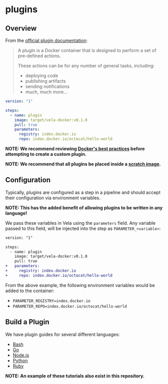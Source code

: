 # plugins

## Overview

From the [official plugin documentation](https://go-vela.github.io/docs/plugins/overview/):

> A plugin is a Docker container that is designed to perform a set of pre-defined actions.
>
> These actions can be for any number of general tasks, including:
>
> * deploying code
> * publishing artifacts
> * sending notifications
> * much, much more…

```yaml
version: "1"

steps:
  - name: plugin
    image: target/vela-docker:v0.1.0
    pull: true
    parameters:
      registry: index.docker.io
      repo: index.docker.io/octocat/hello-world
```

**NOTE: We recommend reviewing [Docker's best practices](https://docs.docker.com/develop/develop-images/dockerfile_best-practices/) before attempting to create a custom plugin.**

**NOTE: We recommend that all plugins be placed inside a [scratch image](https://hub.docker.com/_/scratch).**

## Configuration

Typically, plugins are configured as a step in a pipeline and should accept their configuration via environment variables.

**NOTE: This has the added benefit of allowing plugins to be written in any language!**

We pass these variables in Vela using the `parameters` field. Any variable passed to this field, will be injected into the step as `PARAMETER_<variable>`:

```diff
version: "1"

steps:
  - name: plugin
    image: target/vela-docker:v0.1.0
    pull: true
+   parameters:
+     registry: index.docker.io
+     repo: index.docker.io/octocat/hello-world
```

From the above example, the following environment variables would be added to the container:

* `PARAMETER_REGISTRY=index.docker.io`
* `PARAMETER_REPO=index.docker.io/octocat/hello-world`

## Build a Plugin

We have plugin guides for several different languages:

* [Bash](https://go-vela.github.io/docs/plugins/tutorials/bash/)
* [Go](https://go-vela.github.io/docs/plugins/tutorials/go/)
* [Node.js](https://go-vela.github.io/docs/plugins/tutorials/node/)
* [Python](https://go-vela.github.io/docs/plugins/tutorials/python/)
* [Ruby](https://go-vela.github.io/docs/plugins/tutorials/ruby/)

**NOTE: An example of these tutorials also exist in this repository.**
